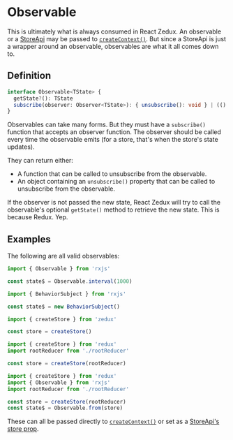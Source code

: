 # Observable

This is ultimately what is always consumed in React Zedux. An observable or a [StoreApi](/api/StoreApi.md) may be passed to [`createContext()`](/api/createContext.md). But since a StoreApi is just a wrapper around an observable, observables are what it all comes down to.

## Definition

```typescript
interface Observable<TState> {
  getState?(): TState
  subscribe(observer: Observer<TState>): { unsubscribe(): void } | (() => void)
}
```

Observables can take many forms. But they must have a `subscribe()` function that accepts an observer function. The observer should be called every time the observable emits (for a store, that's when the store's state updates).

They can return either:

- A function that can be called to unsubscribe from the observable.
- An object containing an `unsubscribe()` property that can be called to unsubscribe from the observable.

If the observer is not passed the new state, React Zedux will try to call the observable's optional `getState()` method to retrieve the new state. This is because Redux. Yep.

## Examples

The following are all valid observables:

```js
import { Observable } from 'rxjs'

const state$ = Observable.interval(1000)
```

```js
import { BehaviorSubject } from 'rxjs'

const state$ = new BehaviorSubject()
```

```js
import { createStore } from 'zedux'

const store = createStore()
```

```js
import { createStore } from 'redux'
import rootReducer from './rootReducer'

const store = createStore(rootReducer)
```

```js
import { createStore } from 'redux'
import { Observable } from 'rxjs'
import rootReducer from './rootReducer'

const store = createStore(rootReducer)
const state$ = Observable.from(store)
```

These can all be passed directly to [`createContext()`](/api/createContext.md) or set as a [StoreApi's store prop](/api/StoreApi.md).